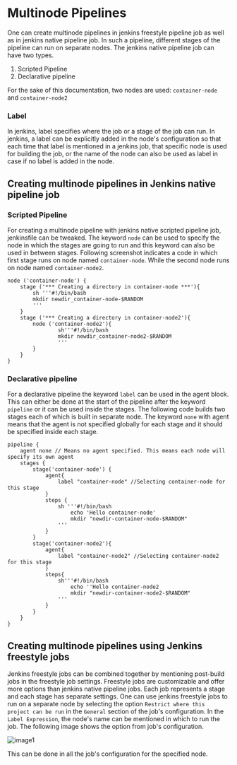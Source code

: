 # Multinode Pipelines
One can create multinode pipelines in jenkins freestyle pipeline job as well as in jenkins native pipeline job. In such a pipeline, different stages of the pipeline can run on separate nodes. The jenkins native pipeline job can have two types.  
1. Scripted Pipeline
2. Declarative pipeline

For the sake of this documentation, two nodes are used: `container-node` and `container-node2`

### Label
In jenkins, label specifies where the job or a stage of the job can run. In jenkins, a label can be explicitly added in the node's configuration so that each time that label is mentioned in a jenkins job, that specific node is used for building the job, or the name of the node can also be used as label in case if no label is added in the node.

## Creating multinode pipelines in Jenkins native pipeline job  

### Scripted Pipeline  

For creating a multinode pipeline with jenkins native scripted pipeline job, jenkinsfile can be tweaked. The keyword `node` can be used to specify the node in which the stages are going to run and this keyword can also be used in between stages. Following screenshot indicates a code in which first stage runs on node named `container-node`. While the second node runs on node named `container-node2`.  

```
node ('container-node') {
    stage ('*** Creating a directory in container-node ***'){
        sh '''#!/bin/bash
        mkdir newdir_container-node-$RANDOM
        '''
    }
    stage ('*** Creating a directory in container-node2'){
        node ('container-node2'){
                sh'''#!/bin/bash
                mkdir newdir_container-node2-$RANDOM
                '''
        }
    }
}
``` 
### Declarative pipeline
For a declarative pipeline the keyword `label` can be used in the agent block. This can either be done at the start of the pipeline after the keyword `pipeline` or it can be used inside the stages. The following code builds two stages each of which is built in separate node. The keyword `none` with agent means that the agent is not specified globally for each stage and it should be specified inside each stage.
```
pipeline {
    agent none // Means no agent specified. This means each node will specify its own agent
    stages {
        stage('container-node') {
            agent{
                label "container-node" //Selecting container-node for this stage
            }
            steps {
                sh '''#!/bin/bash
                    echo 'Hello container-node'
                    mkdir "newdir-container-node-$RANDOM"
                '''
            }
        }
        stage('container-node2'){
            agent{
                label "container-node2" //Selecting container-node2 for this stage
            }
            steps{
                sh'''#!/bin/bash
                    echo ''Hello container-node2
                    mkdir "newdir-container-node2-$RANDOM"
                '''
            }
        }
    }
}
```  
## Creating multinode pipelines using Jenkins freestyle jobs
Jenkins freestyle jobs can be combined together by mentioning post-build jobs in the freestyle job settings. Freestyle jobs are customizable and offer more options than jenkins native pipeline jobs. Each job represents a stage and each stage has separate settings. One can use jenkins freestyle jobs to run on a separate node by selecting the option `Restrict where this project can be run` in the `General` section of the job's configuration. In the `Label Expression`, the node's name can be mentioned in which to run the job. The following image shows the option from job's configuration.  
  
![image1](https://user-images.githubusercontent.com/99069972/191689660-ae7c2511-6f0b-48ff-97c7-f6962b9686f4.png)  
  
This can be done in all the job's configuration for the specified node.  
  
